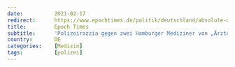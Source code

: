 ```yaml
---
date:          2021-02-17
redirect:      https://www.epochtimes.de/politik/deutschland/absolute-willkuer-polizeirazzia-gegen-zwei-hamburger-mediziner-von-aerzte-fuer-aufklaerung-a3449563.html
title:         Epoch Times
subtitle:      'Polizeirazzia gegen zwei Hamburger Mediziner von „Ärzte für Aufklärung“'
country:       DE
categories:    [Medizin]
tags:          [polizei]
---
```

